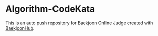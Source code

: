 # Algorithm-CodeKata
This is an auto push repository for Baekjoon Online Judge created with [BaekjoonHub](https://github.com/BaekjoonHub/BaekjoonHub).
